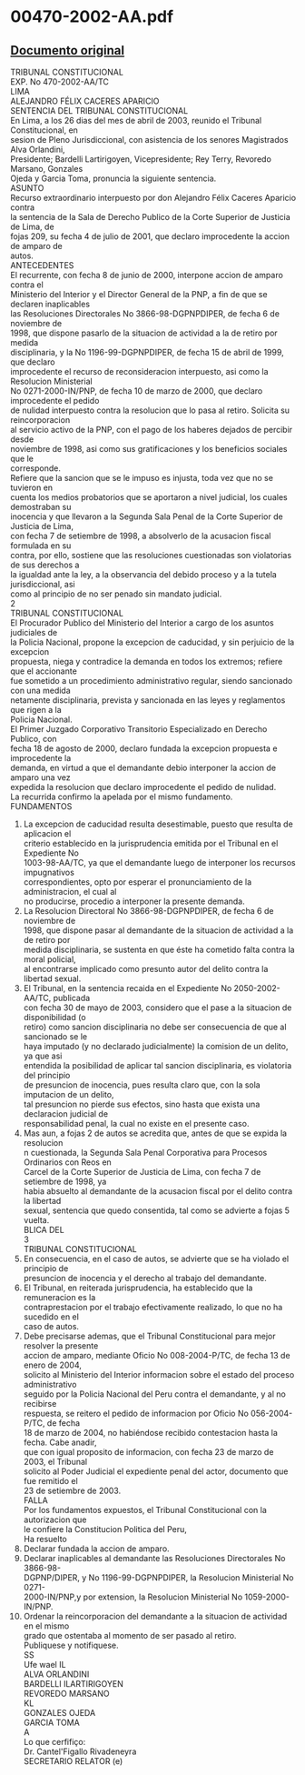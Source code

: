 
00470-2002-AA.pdf
=================
  
[Documento original](https://tc.gob.pe/jurisprudencia/2004/00470-2002-AA.pdf)  
---  
TRIBUNAL CONSTITUCIONAL  
EXP. No 470-2002-AA/TC  
LIMA  
ALEJANDRO FÉLIX CACERES APARICIO  
SENTENCIA DEL TRIBUNAL CONSTITUCIONAL  
En Lima, a los 26 dias del mes de abril de 2003, reunido el Tribunal Constitucional, en  
sesion de Pleno Jurisdiccional, con asistencia de los senores Magistrados Alva Orlandini,  
Presidente; Bardelli Lartirigoyen, Vicepresidente; Rey Terry, Revoredo Marsano, Gonzales  
Ojeda y Garcia Toma, pronuncia la siguiente sentencia.  
ASUNTO  
Recurso extraordinario interpuesto por don Alejandro Félix Caceres Aparicio contra  
la sentencia de la Sala de Derecho Publico de la Corte Superior de Justicia de Lima, de  
fojas 209, su fecha 4 de julio de 2001, que declaro improcedente la accion de amparo de  
autos.  
ANTECEDENTES  
El recurrente, con fecha 8 de junio de 2000, interpone accion de amparo contra el  
Ministerio del Interior y el Director General de la PNP, a fin de que se declaren inaplicables  
las Resoluciones Directorales No 3866-98-DGPNPDIPER, de fecha 6 de noviembre de  
1998, que dispone pasarlo de la situacion de actividad a la de retiro por medida  
disciplinaria, y la No 1196-99-DGPNPDIPER, de fecha 15 de abril de 1999, que declaro  
improcedente el recurso de reconsideracion interpuesto, asi como la Resolucion Ministerial  
No 0271-2000-IN/PNP, de fecha 10 de marzo de 2000, que declaro improcedente el pedido  
de nulidad interpuesto contra la resolucion que lo pasa al retiro. Solicita su reincorporacion  
al servicio activo de la PNP, con el pago de los haberes dejados de percibir desde  
noviembre de 1998, asi como sus gratificaciones y los beneficios sociales que le  
corresponde.  
Refiere que la sancion que se le impuso es injusta, toda vez que no se tuvieron en  
cuenta los medios probatorios que se aportaron a nivel judicial, los cuales demostraban su  
inocencia y que llevaron a la Segunda Sala Penal de la Corte Superior de Justicia de Lima,  
con fecha 7 de setiembre de 1998, a absolverlo de la acusacion fiscal formulada en su  
contra, por ello, sostiene que las resoluciones cuestionadas son violatorias de sus derechos a  
la igualdad ante la ley, a la observancia del debido proceso y a la tutela jurisdiccional, asi  
como al principio de no ser penado sin mandato judicial.  
2  
TRIBUNAL CONSTITUCIONAL  
El Procurador Publico del Ministerio del Interior a cargo de los asuntos judiciales de  
la Policia Nacional, propone la excepcion de caducidad, y sin perjuicio de la excepcion  
propuesta, niega y contradice la demanda en todos los extremos; refiere que el accionante  
fue sometido a un procedimiento administrativo regular, siendo sancionado con una medida  
netamente disciplinaria, prevista y sancionada en las leyes y reglamentos que rigen a la  
Policia Nacional.  
El Primer Juzgado Corporativo Transitorio Especializado en Derecho Publico, con  
fecha 18 de agosto de 2000, declaro fundada la excepcion propuesta e improcedente la  
demanda, en virtud a que el demandante debio interponer la accion de amparo una vez  
expedida la resolucion que declaro improcedente el pedido de nulidad.  
La recurrida confirmo la apelada por el mismo fundamento.  
FUNDAMENTOS  
1. La excepcion de caducidad resulta desestimable, puesto que resulta de aplicacion el  
criterio establecido en la jurisprudencia emitida por el Tribunal en el Expediente No  
1003-98-AA/TC, ya que el demandante luego de interponer los recursos impugnativos  
correspondientes, opto por esperar el pronunciamiento de la administracion, el cual al  
no producirse, procedio a interponer la presente demanda.  
2. La Resolucion Directoral No 3866-98-DGPNPDIPER, de fecha 6 de noviembre de  
1998, que dispone pasar al demandante de la situacion de actividad a la de retiro por  
medida disciplinaria, se sustenta en que éste ha cometido falta contra la moral policial,  
al encontrarse implicado como presunto autor del delito contra la libertad sexual.  
3. El Tribunal, en la sentencia recaida en el Expediente No 2050-2002-AA/TC, publicada  
con fecha 30 de mayo de 2003, considero que el pase a la situacion de disponibilidad (o  
retiro) como sancion disciplinaria no debe ser consecuencia de que al sancionado se le  
haya imputado (y no declarado judicialmente) la comision de un delito, ya que asi  
entendida la posibilidad de aplicar tal sancion disciplinaria, es violatoria del principio  
de presuncion de inocencia, pues resulta claro que, con la sola imputacion de un delito,  
tal presuncion no pierde sus efectos, sino hasta que exista una declaracion judicial de  
responsabilidad penal, la cual no existe en el presente caso.  
4. Mas aun, a fojas 2 de autos se acredita que, antes de que se expida la resolucion  
n cuestionada, la Segunda Sala Penal Corporativa para Procesos Ordinarios con Reos en  
Carcel de la Corte Superior de Justicia de Lima, con fecha 7 de setiembre de 1998, ya  
habia absuelto al demandante de la acusacion fiscal por el delito contra la libertad  
sexual, sentencia que quedo consentida, tal como se advierte a fojas 5 vuelta.  
BLICA DEL  
3  
TRIBUNAL CONSTITUCIONAL  
5. En consecuencia, en el caso de autos, se advierte que se ha violado el principio de  
presuncion de inocencia y el derecho al trabajo del demandante.  
6. El Tribunal, en reiterada jurisprudencia, ha establecido que la remuneracion es la  
contraprestacion por el trabajo efectivamente realizado, lo que no ha sucedido en el  
caso de autos.  
7. Debe precisarse ademas, que el Tribunal Constitucional para mejor resolver la presente  
accion de amparo, mediante Oficio No 008-2004-P/TC, de fecha 13 de enero de 2004,  
solicito al Ministerio del Interior informacion sobre el estado del proceso administrativo  
seguido por la Policia Nacional del Peru contra el demandante, y al no recibirse  
respuesta, se reitero el pedido de informacion por Oficio No 056-2004-P/TC, de fecha  
18 de marzo de 2004, no habiéndose recibido contestacion hasta la fecha. Cabe anadir,  
que con igual proposito de informacion, con fecha 23 de marzo de 2003, el Tribunal  
solicito al Poder Judicial el expediente penal del actor, documento que fue remitido el  
23 de setiembre de 2003.  
FALLA  
Por los fundamentos expuestos, el Tribunal Constitucional con la autorizacion que  
le confiere la Constitucion Politica del Peru,  
Ha resuelto  
1. Declarar fundada la accion de amparo.  
2. Declarar inaplicables al demandante las Resoluciones Directorales No 3866-98-  
DGPNP/DIPER, y No 1196-99-DGPNPDIPER, la Resolucion Ministerial No 0271-  
2000-IN/PNP,y por extension, la Resolucion Ministerial No 1059-2000-IN/PNP.  
3. Ordenar la reincorporacion del demandante a la situacion de actividad en el mismo  
grado que ostentaba al momento de ser pasado al retiro.  
Publiquese y notifiquese.  
SS  
Ufe wael IL  
ALVA ORLANDINI  
BARDELLI ILARTIRIGOYEN  
REVOREDO MARSANO  
KL  
GONZALES OJEDA  
GARCIA TOMA  
A  
Lo que cerfifiço:  
Dr. Cantel'Figallo Rivadeneyra  
SECRETARIO RELATOR (e)
